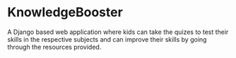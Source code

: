 # KnowledgeBooster
A Django based web application where kids can take the quizes to test their skills in the respective subjects and can improve their skills by going through the resources provided.
